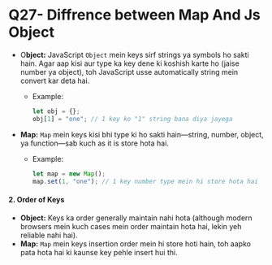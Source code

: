 # Q27- Diffrence between Map And Js Object

* O**bject:** JavaScript `Object` mein keys sirf strings ya symbols ho sakti hain. Agar aap kisi aur type ka key dene ki koshish karte ho (jaise number ya object), toh JavaScript usse automatically string mein convert kar deta hai.
  *   Example:

      ```javascript
      let obj = {};
      obj[1] = "one"; // 1 key ko "1" string bana diya jayega
      ```
* **Map:** `Map` mein keys kisi bhi type ki ho sakti hain—string, number, object, ya function—sab kuch as it is store hota hai.
  *   Example:

      ```javascript
      let map = new Map();
      map.set(1, "one"); // 1 key number type mein hi store hota hai
      ```

#### 2. **Order of Keys**

* **Object:** Keys ka order generally maintain nahi hota (although modern browsers mein kuch cases mein order maintain hota hai, lekin yeh reliable nahi hai).
* **Map:** `Map` mein keys insertion order mein hi store hoti hain, toh aapko pata hota hai ki kaunse key pehle insert hui thi.
